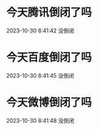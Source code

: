 # 今天腾讯倒闭了吗

2023-10-30 8:41:42 没倒闭

# 今天百度倒闭了吗

2023-10-30 8:41:45 没倒闭

# 今天微博倒闭了吗

2023-10-30 8:41:48 没倒闭

